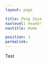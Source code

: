 ```yaml
---
layout: page

title: Peng Zeya
navlevel: header
navtitle: Home

position: 1
permalink: 
---
```


Test